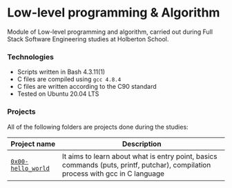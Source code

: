 # Low-level programming & Algorithm
Module of Low-level programming and algorithm, carried out during Full Stack Software Engineering studies at Holberton School.

### Technologies
-   Scripts written in Bash 4.3.11(1)
-   C files are compiled using `gcc 4.8.4`
-   C files are written according to the C90 standard
-   Tested on Ubuntu 20.04 LTS

### Projects
All of the following folders are projects done during the studies:
<table>
    <thead>
        <tr>
            <th>Project name</th>
            <th>Description</th>
        </tr>
    </thead>
    <tr>
    <tbody>
        <tr>
            <td><p><a href="http://example.com/" title="0x00-hello_world"><code>0x00-hello_world</code></a></p></td>
            <td>It aims to learn about what is entry point, basics commands (puts, printf, putchar), compilation process with gcc in C language</td>
        </tr>
    </tbody>
    </tr>
</table>
